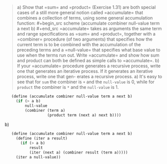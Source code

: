 > a) Show that =sum= and =product= (Exercise 1.31) are both special cases of a still
>    more general notion called =accumulate= that combines a collection of terms,
>    using some general accumulation function:
>    #+begin_src scheme
>    (accumulate combiner null-value term a next b)
>    #+end_src
>    =accumulate= takes as arguments the same term and range specifications as =sum=
>    and =product=, together with a =combiner= procedure (of two arguments) that
>    specifies how the current term is to be combined with the accumulation of the
>    preceding terms and a =null-value= that specifies what base value to use when the
>    terms run out. Write =accumulate= and show how sum and product can both be defined
>    as simple calls to =accumulate=.
> b) If your =accumulate= procedure generates a recursive process, write one that
>    generates an iterative process. If it generates an iterative process, write one
>    that gen- erates a recursive process.
a) It's easy to see that for `sum` the combiner is `+` and the `null-value` is 0, while for `product` the combiner is `*` and the `null-value` is 1.

```scheme 
   (define (accumulate combiner null-value term a next b)
     (if (> a b)
         null-value
         (combiner (term a)
                   (product term (next a) next b))))
```

b)

```scheme 
   (define (accumulate combiner null-value term a next b)
     (define (iter a result)
       (if (> a b)
           result
           (iter (next a) (combiner result (term a)))))
     (iter a null-value))
```

